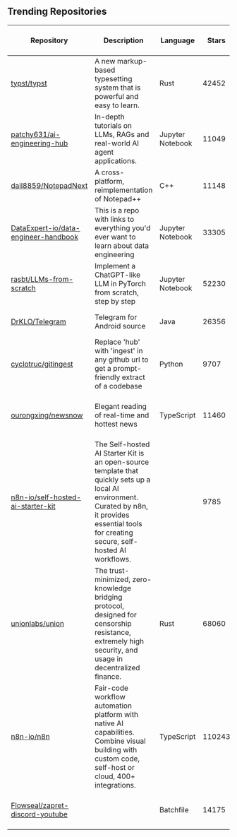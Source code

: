 ## Trending Repositories

| Repository | Description | Language | Stars | Forks | Built By | Current Period Stars |
|------------|-------------|----------|-------|-------|----------|---------------------|
| [typst/typst](https://github.com/typst/typst) | A new markup-based typesetting system that is powerful and easy to learn. | Rust | 42452 | 1137 | [laurmaedje](https://github.com/laurmaedje), [reknih](https://github.com/reknih), [Leedehai](https://github.com/Leedehai), [MDLC01](https://github.com/MDLC01), [PgBiel](https://github.com/PgBiel) | 65 |
| [patchy631/ai-engineering-hub](https://github.com/patchy631/ai-engineering-hub) | In-depth tutorials on LLMs, RAGs and real-world AI agent applications. | Jupyter Notebook | 11049 | 1894 | [patchy631](https://github.com/patchy631), [ChawlaAvi](https://github.com/ChawlaAvi), [nikhil-1e9](https://github.com/nikhil-1e9), [sitamgithub-MSIT](https://github.com/sitamgithub-MSIT), [gmacario](https://github.com/gmacario) | 547 |
| [dail8859/NotepadNext](https://github.com/dail8859/NotepadNext) | A cross-platform, reimplementation of Notepad++ | C++ | 11148 | 674 | [dail8859](https://github.com/dail8859), [actions-user](https://github.com/actions-user), [czlitony](https://github.com/czlitony), [hugok79](https://github.com/hugok79) | 198 |
| [DataExpert-io/data-engineer-handbook](https://github.com/DataExpert-io/data-engineer-handbook) | This is a repo with links to everything you'd ever want to learn about data engineering | Jupyter Notebook | 33305 | 6377 | [EcZachly](https://github.com/EcZachly), [ry-v1](https://github.com/ry-v1), [isangwanrahul](https://github.com/isangwanrahul), [jade-codes](https://github.com/jade-codes), [FreshOats](https://github.com/FreshOats) | 1052 |
| [rasbt/LLMs-from-scratch](https://github.com/rasbt/LLMs-from-scratch) | Implement a ChatGPT-like LLM in PyTorch from scratch, step by step | Jupyter Notebook | 52230 | 7551 | [rasbt](https://github.com/rasbt), [d-kleine](https://github.com/d-kleine), [Intelligence-Manifesto](https://github.com/Intelligence-Manifesto), [rayed-therap](https://github.com/rayed-therap), [TITC](https://github.com/TITC) | 433 |
| [DrKLO/Telegram](https://github.com/DrKLO/Telegram) | Telegram for Android source | Java | 26356 | 8443 | [xaxtix](https://github.com/xaxtix), [DrKLO](https://github.com/DrKLO), [dkaraush](https://github.com/dkaraush), [jsonchi](https://github.com/jsonchi), [Bubu](https://github.com/Bubu) | 41 |
| [cyclotruc/gitingest](https://github.com/cyclotruc/gitingest) | Replace 'hub' with 'ingest' in any github url to get a prompt-friendly extract of a codebase | Python | 9707 | 735 | [cyclotruc](https://github.com/cyclotruc), [filipchristiansen](https://github.com/filipchristiansen), [joydeep049](https://github.com/joydeep049), [RyanL2004](https://github.com/RyanL2004), [NicolasIRAGNE](https://github.com/NicolasIRAGNE) | 119 |
| [ourongxing/newsnow](https://github.com/ourongxing/newsnow) | Elegant reading of real-time and hottest news | TypeScript | 11460 | 3291 | [ourongxing](https://github.com/ourongxing), [d380025303](https://github.com/d380025303), [urlyy](https://github.com/urlyy), [jianlingzhong](https://github.com/jianlingzhong), [Cygra](https://github.com/Cygra) | 35 |
| [n8n-io/self-hosted-ai-starter-kit](https://github.com/n8n-io/self-hosted-ai-starter-kit) | The Self-hosted AI Starter Kit is an open-source template that quickly sets up a local AI environment. Curated by n8n, it provides essential tools for creating secure, self-hosted AI workflows. |  | 9785 | 2301 | [netroy](https://github.com/netroy), [jeanpaul](https://github.com/jeanpaul), [zohar](https://github.com/zohar), [aporat](https://github.com/aporat), [freakwriter](https://github.com/freakwriter) | 188 |
| [unionlabs/union](https://github.com/unionlabs/union) | The trust-minimized, zero-knowledge bridging protocol, designed for censorship resistance, extremely high security, and usage in decentralized finance. | Rust | 68060 | 3321 | [cor](https://github.com/cor), [benluelo](https://github.com/benluelo), [hussein-aitlahcen](https://github.com/hussein-aitlahcen), [Swepool](https://github.com/Swepool), [PoisonPhang](https://github.com/PoisonPhang) | 209 |
| [n8n-io/n8n](https://github.com/n8n-io/n8n) | Fair-code workflow automation platform with native AI capabilities. Combine visual building with custom code, self-host or cloud, 400+ integrations. | TypeScript | 110243 | 31783 | [janober](https://github.com/janober), [netroy](https://github.com/netroy), [ivov](https://github.com/ivov), [RicardoE105](https://github.com/RicardoE105), [michael-radency](https://github.com/michael-radency) | 544 |
| [Flowseal/zapret-discord-youtube](https://github.com/Flowseal/zapret-discord-youtube) |  | Batchfile | 14175 | 947 | [Flowseal](https://github.com/Flowseal), [V3nilla](https://github.com/V3nilla), [fridorin](https://github.com/fridorin), [amozebus](https://github.com/amozebus), [burnedoutman](https://github.com/burnedoutman) | 134 |
